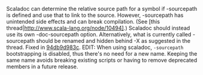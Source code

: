 Scaladoc can determine the relative source path for a symbol if -sourcepath is defined and use that to link to the source.  However, -sourcepath has unintended side effects and can break compilation.  (See [this thread|http://www.scala-lang.org/node/10494].)  Scaladoc should instead use its own -doc-sourcepath option.  Alternatively, what is currently called -sourcepath should be renamed and hidden behind -X as suggested in the thread.
Fixed in [94db9d983c](https://github.com/scala/scala/commit/94db9d983cdd28c053e568b6185fe2494bd7ffec). 
EDIT: When using scaladoc, `-sourcepath` bootstrapping is disabled, thus there's no need for a new name. Keeping the same name avoids breaking existing scripts or having to remove deprecated members in a future release.
